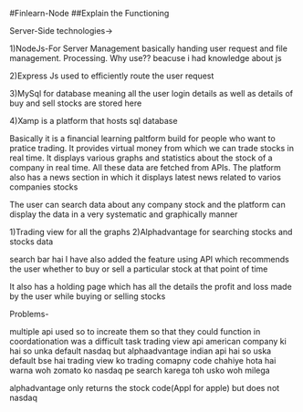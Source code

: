 #Finlearn-Node
##Explain the Functioning

Server-Side technologies->

1)NodeJs-For Server Management basically handing user request and file management. Processing.
Why use??
beacuse i had knowledge about js 

2)Express Js used to efficiently route the user request

3)MySql for database meaning all the user login details as well as details of buy and sell stocks are stored here

4)Xamp is a platform that hosts sql database

Basically it is a financial learning paltform build for people who want to pratice trading. It provides virtual money from which we can trade stocks in real time. It displays various graphs and statistics about the stock of a company in real time. All these data are fetched from APIs.
The platform also has a news section in which it displays latest news related to varios companies stocks

The user can search data about any company stock and the platform can display the data in a very systematic and graphically manner

1)Trading view for all the graphs
2)Alphadvantage for searching stocks and stocks data

search bar hai
I have also added the feature using API which recommends the user whether to buy or sell a particular stock at that point of time 

It also has a holding page which has all the details the profit and loss made by the user while buying or selling stocks

Problems-

multiple api used so to increate them so that they could function in coordationation was a difficult task
trading view api american company ki hai so unka default nasdaq but alphaadvantage indian api hai so uska default bse hai
trading view ko trading comapny code chahiye hota hai warna woh zomato ko nasdaq pe search karega toh usko woh milega 

alphadvantage only returns the stock code(Appl for apple) but does not nasdaq 